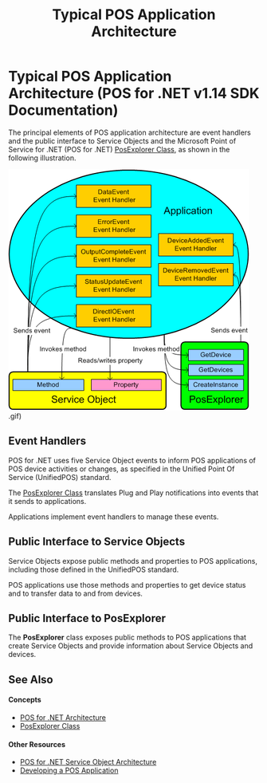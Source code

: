 ﻿---
title: Typical POS Application Architecture
description: Typical POS Application Architecture (POS for .NET v1.14 SDK Documentation)
ms.date: 03/03/2014
ms.topic: how-to
ms.custom: "pos-restored-from-archive"
---

# Typical POS Application Architecture (POS for .NET v1.14 SDK Documentation)

The principal elements of POS application architecture are event handlers and the public interface to Service Objects and the Microsoft Point of Service for .NET (POS for .NET) [PosExplorer Class](posexplorer-class.md), as shown in the following illustration.

![Diagram of event handlers and the public interface to Service Objects and POS for .NET](media/typical-pos-architecture.gif).gif)

## Event Handlers

POS for .NET uses five Service Object events to inform POS applications of POS device activities or changes, as specified in the Unified Point Of Service (UnifiedPOS) standard.

The [PosExplorer Class](posexplorer-class.md) translates Plug and Play notifications into events that it sends to applications.

Applications implement event handlers to manage these events.

## Public Interface to Service Objects

Service Objects expose public methods and properties to POS applications, including those defined in the UnifiedPOS standard.

POS applications use those methods and properties to get device status and to transfer data to and from devices.

## Public Interface to PosExplorer

The **PosExplorer** class exposes public methods to POS applications that create Service Objects and provide information about Service Objects and devices.

## See Also

#### Concepts

- [POS for .NET Architecture](pos-for-net-architecture.md)
- [PosExplorer Class](posexplorer-class.md)

#### Other Resources

- [POS for .NET Service Object Architecture](pos-for-net-service-object-architecture.md)
- [Developing a POS Application](developing-a-pos-application.md)

